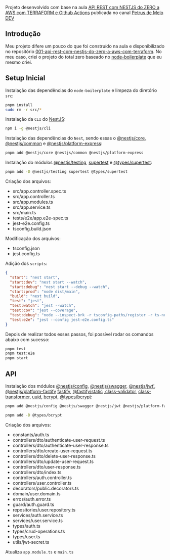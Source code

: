 Projeto desenvolvido com base na aula [API REST com NESTJS do ZERO a AWS com TERRAFORM e Github Actions](https://www.youtube.com/watch?v=csWHIujcbKI) publicada no canal [Petrus de Melo DEV](https://www.youtube.com/@petrusdemelodev)

## Introdução

Meu projeto difere um pouco do que foi construído na aula e disponibilizado no repositório [001-api-rest-com-nestjs-do-zero-a-aws-com-terraform](https://github.com/petrusdemelodev/001-api-rest-com-nestjs-do-zero-a-aws-com-terraform). No meu caso, criei o projeto do total zero baseado no [node-boilerplate](https://github.com/diasjoaovitor/node-boilerplate) que eu mesmo criei.

## Setup Inicial

Instalação das dependências do `node-boilerplate` e limpeza do diretório `src`:

```sh
pnpm install
sudo rm -r src/*
```

Instalação da `CLI` do [NestJS](https://docs.nestjs.com/first-steps):

```sh
npm i -g @nestjs/cli
```

Instalação das dependências do `Nest`, sendo essas o [@nestjs/core](https://www.npmjs.com/package/@nestjs/core), [@nestjs/common](https://www.npmjs.com/package/@nestjs/common) e [@nestjs/platform-express](https://www.npmjs.com/package/@nestjs/platform-express):

```sh
pnpm add @nestjs/core @nestjs/common @nestjs/platform-express
```

Instalação do módulos [@nestjs/testing](https://www.npmjs.com/package/@nestjs/testing), [supertest](https://www.npmjs.com/package/supertest) e [@types/supertest](https://www.npmjs.com/package/@types/supertest):

```sh
pnpm add -D @nestjs/testing supertest @types/supertest
```

Criação dos arquivos:

- src/app.controller.spec.ts
- src/app.controller.ts
- src/app.modules.ts
- src/app.service.ts
- src/main.ts
- tests/e2e/app.e2e-spec.ts
- jest-e2e.config.ts
- tsconfig.build.json

Modificação dos arquivos:

- tsconfig.json
- jest.config.ts

Adição dos `scripts`:

```json
{
  "start": "nest start",
  "start:dev": "nest start --watch",
  "start:debug": "nest start --debug --watch",
  "start:prod": "node dist/main",
  "build": "nest build",
  "test": "jest",
  "test:watch": "jest --watch",
  "test:cov": "jest --coverage",
  "test:debug": "node --inspect-brk -r tsconfig-paths/register -r ts-node/register node_modules/.bin/jest --runInBand",
  "test:e2e": "jest --config jest-e2e.config.ts"
}
```

Depois de realizar todos esses passos, foi possível rodar os comandos abaixo com sucesso:

```sh
pnpm test
pnpm test:e2e
pnpm start
```

## API

Instalação dos módulos [@nestjs/config](https://www.npmjs.com/package/@nestjs/config), [@nestjs/swagger](https://www.npmjs.com/package/@nestjs/swagger), [@nestjs/jwt'](https://www.npmjs.com/package/@nestjs/jwt), [@nestjs/platform-fastify](https://www.npmjs.com/package/@nestjs/platform-fastify) [fastify](https://www.npmjs.com/package/fastify), [@fastify/static](https://www.npmjs.com/package/@fastify/static) ,[class-validator](https://www.npmjs.com/package/class-validator), [class-transformer](https://www.npmjs.com/package/class-transformer), [uuid](https://www.npmjs.com/package/uuid), [bcrypt](https://www.npmjs.com/package/bcrypt), [@types/bcrypt](https://www.npmjs.com/package/@types/bcrypt):

```sh
pnpm add @nestjs/config @nestjs/swagger @nestjs/jwt @nestjs/platform-fastify fastify @fastify/static class-validator class-transformer uuid bcrypt

pnpm add -D @types/bcrypt
```

Criação dos arquivos:

- constants/auth.ts
- controllers/dto/authenticate-user-request.ts
- controllers/dto/authenticate-user-response.ts
- controllers/dto/create-user-request.ts
- controllers/dto/delete-user-response.ts
- controllers/dto/update-user-request.ts
- controllers/dto/user-response.ts
- controllers/dto/index.ts
- controllers/auth.controller.ts
- controllers/user.controller.ts
- decorators/public.decorators.ts
- domain/user.domain.ts
- erros/auth.error.ts
- guard/auth.guard.ts
- repositories/user.repository.ts
- services/auth.service.ts
- services/user.service.ts
- types/auth.ts
- types/crud-operations.ts
- types/user.ts
- utils/jwt-secret.ts

Atualiza `app.module.ts` e `main.ts`
